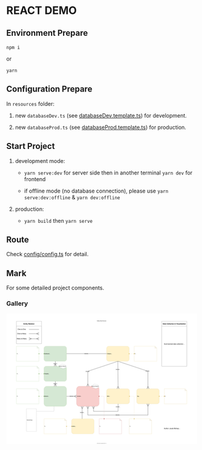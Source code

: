 # REACT DEMO

## Environment Prepare

```
npm i
```
or
```
yarn
```

## Configuration Prepare

In `resources` folder:

1. new `databaseDev.ts` (see [databaseDev.template.ts](resources/databaseDev.template.ts)) for development.

2. new `databaseProd.ts` (see [databaseProd.template.ts](resources/databaseProd.template.ts)) for production.

## Start Project

1. development mode: 

    *  `yarn serve:dev` for server side then in another terminal `yarn dev` for frontend
    
    * if offline mode (no database connection), please use `yarn serve:dev:offline` & `yarn dev:offline`

2. production:

    * `yarn build` then `yarn serve`

## Route

Check [config/config.ts](config/config.ts) for detail.

## Mark

For some detailed project components.

### Gallery

![Data Structure](public/GarlleryDataStructure.svg)


